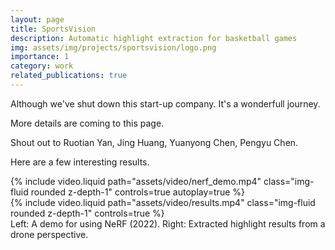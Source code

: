 ```yaml
---
layout: page
title: SportsVision
description: Automatic highlight extraction for basketball games 
img: assets/img/projects/sportsvision/logo.png
importance: 1
category: work
related_publications: true
---
```


Although we've shut down this start-up company.
It's a wonderfull journey.

More details are coming to this page.

Shout out to Ruotian Yan, Jing Huang, Yuanyong Chen, Pengyu Chen.

Here are a few interesting results.


<div class="row mt-3">
    <div class="col-sm mt-3 mt-md-0">
        {% include video.liquid path="assets/video/nerf_demo.mp4" class="img-fluid rounded z-depth-1" controls=true autoplay=true %}
    </div>
    <div class="col-sm mt-3 mt-md-0">
        {% include video.liquid path="assets/video/results.mp4" class="img-fluid rounded z-depth-1" controls=true %}
    </div>
</div>
<div class="caption">
    Left: A demo for using NeRF (2022). Right: Extracted highlight results from a drone perspective.
</div>

